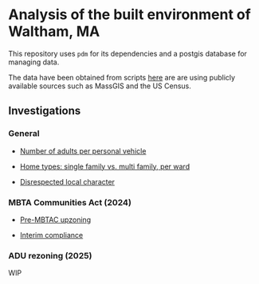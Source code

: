
# Analysis of the built environment of Waltham, MA

This repository uses `pdm` for its dependencies and a postgis database for managing data.

The data have been obtained from scripts [here](https://github.com/tjrileywisc/waltham_etl) are are using publicly
available sources such as MassGIS and the US Census.

## Investigations

### General

* [Number of adults per personal vehicle](investigations/parking_mandate/notebook.ipynb)

* [Home types: single family vs. multi family, per ward](investigations/sfh_vs_mfh/notebook.ipynb)

* [Disrespected local character](investigations/illegal_zoning/illegal_zoning.ipynb)

### MBTA Communities Act (2024)

* [Pre-MBTAC upzoning](investigations/mbta_communities_act/before_upzoning.ipynb)

* [Interim compliance](investigations/mbta_communities_act/interim_compliance.ipynb)

### ADU rezoning (2025)

WIP
